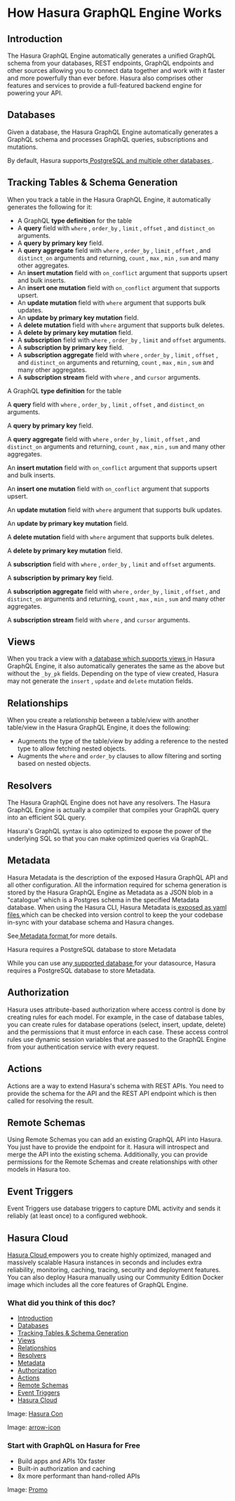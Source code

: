 # How Hasura GraphQL Engine Works

## Introduction​

The Hasura GraphQL Engine automatically generates a unified GraphQL schema from your databases, REST
endpoints, GraphQL endpoints and other sources allowing you to connect data together and work with it faster and more
powerfully than ever before. Hasura also comprises other features and services to provide a full-featured backend
engine for powering your API.

## Databases​

Given a database, the Hasura GraphQL Engine automatically generates a GraphQL schema and processes GraphQL queries,
subscriptions and mutations.

By default, Hasura supports[ PostgreSQL and multiple other databases ](https://hasura.io/docs/latest/databases/overview/).

## Tracking Tables & Schema Generation​

When you track a table in the Hasura GraphQL Engine, it automatically generates the following for it:

- A GraphQL **type definition** for the table
- A **query** field with `where` , `order_by` , `limit` , `offset` , and `distinct_on` arguments.
- A **query by primary key** field.
- A **query aggregate** field with `where` , `order_by` , `limit` , `offset` , and `distinct_on` arguments and
returning, `count` , `max` , `min` , `sum` and many other aggregates.
- An **insert mutation** field with `on_conflict` argument that supports upsert and bulk inserts.
- An **insert one mutation** field with `on_conflict` argument that supports upsert.
- An **update mutation** field with `where` argument that supports bulk updates.
- An **update by primary key mutation** field.
- A **delete mutation** field with `where` argument that supports bulk deletes.
- A **delete by primary key mutation** field.
- A **subscription** field with `where` , `order_by` , `limit` and `offset` arguments.
- A **subscription by primary key** field.
- A **subscription aggregate** field with `where` , `order_by` , `limit` , `offset` , and `distinct_on` arguments and
returning, `count` , `max` , `min` , `sum` and many other aggregates.
- A **subscription stream** field with `where` , and `cursor` arguments.


A GraphQL **type definition** for the table

A **query** field with `where` , `order_by` , `limit` , `offset` , and `distinct_on` arguments.

A **query by primary key** field.

A **query aggregate** field with `where` , `order_by` , `limit` , `offset` , and `distinct_on` arguments and
returning, `count` , `max` , `min` , `sum` and many other aggregates.

An **insert mutation** field with `on_conflict` argument that supports upsert and bulk inserts.

An **insert one mutation** field with `on_conflict` argument that supports upsert.

An **update mutation** field with `where` argument that supports bulk updates.

An **update by primary key mutation** field.

A **delete mutation** field with `where` argument that supports bulk deletes.

A **delete by primary key mutation** field.

A **subscription** field with `where` , `order_by` , `limit` and `offset` arguments.

A **subscription by primary key** field.

A **subscription aggregate** field with `where` , `order_by` , `limit` , `offset` , and `distinct_on` arguments and
returning, `count` , `max` , `min` , `sum` and many other aggregates.

A **subscription stream** field with `where` , and `cursor` arguments.

## Views​

When you track a view with a[ database which supports views ](https://hasura.io/docs/latest/databases/feature-support/)in Hasura GraphQL Engine,
it also automatically generates the same as the above but without the `_by_pk` fields. Depending on the type of
view created, Hasura may not generate the `insert` , `update` and `delete` mutation fields.

## Relationships​

When you create a relationship between a table/view with another table/view in the Hasura GraphQL Engine, it does
the following:

- Augments the type of the table/view by adding a reference to the nested type to allow fetching nested objects.
- Augments the `where` and `order_by` clauses to allow filtering and sorting based on nested objects.


## Resolvers​

The Hasura GraphQL Engine does not have any resolvers. The Hasura GraphQL Engine is actually a compiler that
compiles your GraphQL query into an efficient SQL query.

Hasura's GraphQL syntax is also optimized to expose the power of the underlying SQL so that you can make optimized
queries via GraphQL.

## Metadata​

Hasura Metadata is the description of the exposed Hasura GraphQL API and all other configuration. All the
information required for schema generation is stored by the Hasura GraphQL Engine as Metadata as a JSON blob in
a "catalogue" which is a Postgres schema in the specified Metadata database. When using the Hasura CLI, Hasura
Metadata is[ exposed as yaml files ](https://hasura.io/docs/latest/migrations-metadata-seeds/manage-metadata/)which can be checked into
version control to keep the your codebase in-sync with your database schema and Hasura changes.

See[ Metadata format ](https://hasura.io/docs/latest/migrations-metadata-seeds/metadata-format/)for more details.

Hasura requires a PostgreSQL database to store Metadata

While you can use any[ supported database ](https://hasura.io/docs/latest/databases/overview/)for your datasource, Hasura requires a PostgreSQL database to store Metadata.

## Authorization​

Hasura uses attribute-based authorization where access control is done by creating rules for each model. For
example, in the case of database tables, you can create rules for database operations (select, insert, update,
delete) and the permissions that it must enforce in each case. These access control rules use dynamic session
variables that are passed to the GraphQL Engine from your authentication service with every request.

## Actions​

Actions are a way to extend Hasura's schema with REST APIs. You need to provide the schema for the API and the REST
API endpoint which is then called for resolving the result.

## Remote Schemas​

Using Remote Schemas you can add an existing GraphQL API into Hasura. You just have to provide the endpoint for it.
Hasura will introspect and merge the API into the existing schema. Additionally, you can provide permissions for the
Remote Schemas and create relationships with other models in Hasura too.

## Event Triggers​

Event Triggers use database triggers to capture DML activity and sends it reliably (at least once) to a configured
webhook.

## Hasura Cloud​

[ Hasura Cloud ](https://cloud.hasura.io/)empowers you to create highly optimized, managed and massively scalable
Hasura instances in seconds and includes extra reliability, monitoring, caching, tracing, security and deployment
features. You can also deploy Hasura manually using our Community Edition Docker image which includes all the core
features of GraphQL Engine.

### What did you think of this doc?

- [ Introduction ](https://hasura.io/docs/latest/getting-started/how-it-works/index/#tracking-tables--schema-generation/#introduction)
- [ Databases ](https://hasura.io/docs/latest/getting-started/how-it-works/index/#tracking-tables--schema-generation/#databases)
- [ Tracking Tables & Schema Generation ](https://hasura.io/docs/latest/getting-started/how-it-works/index/#tracking-tables--schema-generation/#tracking-tables--schema-generation)
- [ Views ](https://hasura.io/docs/latest/getting-started/how-it-works/index/#tracking-tables--schema-generation/#views)
- [ Relationships ](https://hasura.io/docs/latest/getting-started/how-it-works/index/#tracking-tables--schema-generation/#relationships)
- [ Resolvers ](https://hasura.io/docs/latest/getting-started/how-it-works/index/#tracking-tables--schema-generation/#resolvers)
- [ Metadata ](https://hasura.io/docs/latest/getting-started/how-it-works/index/#tracking-tables--schema-generation/#metadata)
- [ Authorization ](https://hasura.io/docs/latest/getting-started/how-it-works/index/#tracking-tables--schema-generation/#authorization)
- [ Actions ](https://hasura.io/docs/latest/getting-started/how-it-works/index/#tracking-tables--schema-generation/#actions)
- [ Remote Schemas ](https://hasura.io/docs/latest/getting-started/how-it-works/index/#tracking-tables--schema-generation/#remote-schemas)
- [ Event Triggers ](https://hasura.io/docs/latest/getting-started/how-it-works/index/#tracking-tables--schema-generation/#event-triggers)
- [ Hasura Cloud ](https://hasura.io/docs/latest/getting-started/how-it-works/index/#tracking-tables--schema-generation/#hasura-cloud)


Image: [ Hasura Con ](https://res.cloudinary.com/dh8fp23nd/image/upload/v1686154570/hasura-con-2023/has-con-light-date_r2a2ud.png)

Image: [ arrow-icon ](https://res.cloudinary.com/dh8fp23nd/image/upload/v1683723549/main-web/chevron-right_ldbi7d.png)

### Start with GraphQL on Hasura for Free

- Build apps and APIs 10x faster
- Built-in authorization and caching
- 8x more performant than hand-rolled APIs


Image: [ Promo ](https://hasura.io/docs/assets/images/hasura-free-ff60e409244e0ea12b5a3045d1a9096b.png)